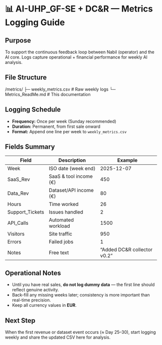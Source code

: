 # 📊 AI-UHP_GF-SE + DC&R — Metrics Logging Guide

## Purpose
To support the continuous feedback loop between Nabil (operator) and the AI core.
Logs capture operational + financial performance for weekly AI analysis.

## File Structure
/metrics/
 ├─ weekly_metrics.csv      # Raw weekly logs
 └─ Metrics_ReadMe.md       # This documentation

## Logging Schedule
- **Frequency:** Once per week (Sunday recommended)
- **Duration:** Permanent, from first sale onward
- **Format:** Append one line per week to `weekly_metrics.csv`

## Fields Summary
| Field | Description | Example |
|-------|--------------|---------|
| Week | ISO date (week end) | 2025-12-07 |
| SaaS_Rev | SaaS & tool income (€) | 450 |
| Data_Rev | Dataset/API income (€) | 80 |
| Hours | Time worked | 26 |
| Support_Tickets | Issues handled | 2 |
| API_Calls | Automated workload | 1500 |
| Visitors | Site traffic | 950 |
| Errors | Failed jobs | 1 |
| Notes | Free text | “Added DC&R collector v0.2” |

## Operational Notes
- Until you have real sales, **do not log dummy data** — the first line should reflect genuine activity.
- Back-fill any missing weeks later; consistency is more important than real-time precision.
- Keep all currency values in **EUR**.

## Next Step
When the first revenue or dataset event occurs (≈ Day 25–30),
start logging weekly and share the updated CSV here for analysis.

